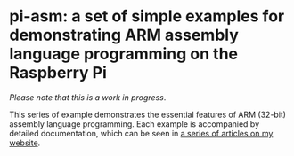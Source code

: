 # pi-asm: a set of simple examples for demonstrating ARM assembly language programming on the Raspberry Pi

_Please note that this is a work in progress_.

This series of example demonstrates the essential features of ARM (32-bit) assembly language programming. 
Each example is accompanied by detailed documentation, which can be seen in 
<a href="http://kevinboone.me/pi-asm-00_introduction.html">a series of articles on my website</a>.

